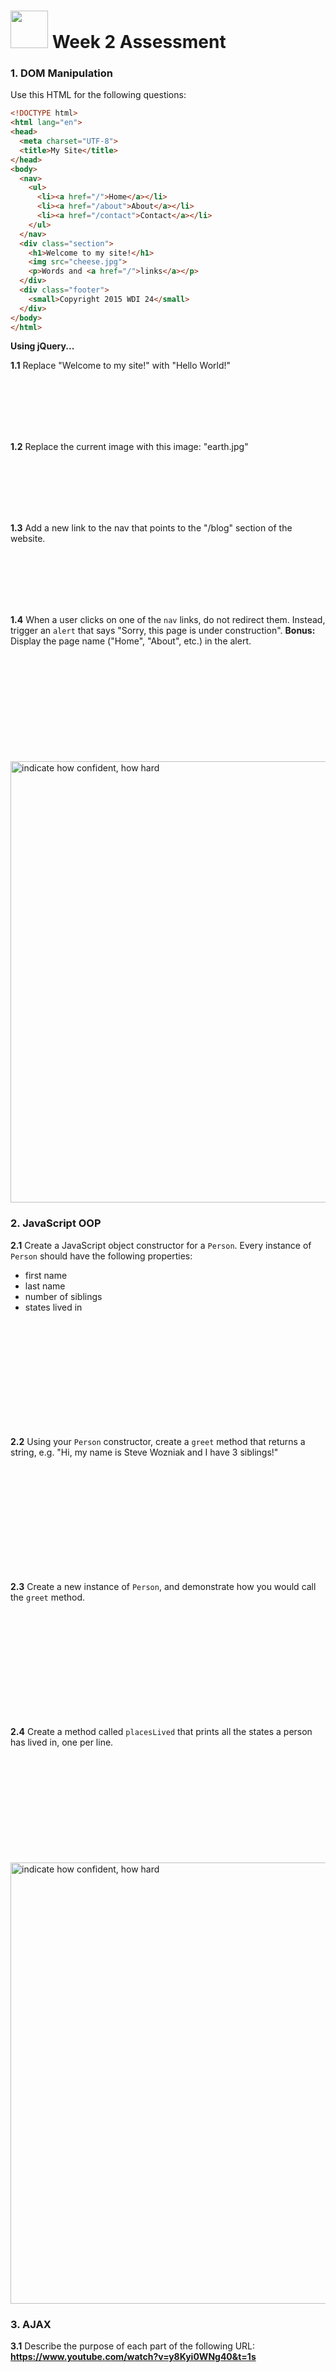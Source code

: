 # <img src="https://cloud.githubusercontent.com/assets/7833470/10899314/63829980-8188-11e5-8cdd-4ded5bcb6e36.png" height="60"> Week 2 Assessment

### 1. DOM Manipulation

Use this HTML for the following questions:

```html
<!DOCTYPE html>
<html lang="en">
<head>
  <meta charset="UTF-8">
  <title>My Site</title>
</head>
<body>
  <nav>
    <ul>
      <li><a href="/">Home</a></li>
      <li><a href="/about">About</a></li>
      <li><a href="/contact">Contact</a></li>
    </ul>
  </nav>
  <div class="section">
    <h1>Welcome to my site!</h1>
    <img src="cheese.jpg">
    <p>Words and <a href="/">links</a></p>
  </div>
  <div class="footer">
    <small>Copyright 2015 WDI 24</small>
  </div>
</body>
</html>
```

**Using jQuery...**

**1.1** Replace "Welcome to my site!" with "Hello World!"

  <br>
  <br>
  <br>
  <br>
  <br>

**1.2** Replace the current image with this image: "earth.jpg"

  <br>
  <br>
  <br>
  <br>
  <br>

**1.3** Add a new link to the nav that points to the "/blog" section of the website.

  <br>
  <br>
  <br>
  <br>
  <br>

**1.4** When a user clicks on one of the `nav` links, do not redirect them. Instead, trigger an `alert` that says "Sorry, this page is under construction". **Bonus:** Display the page name ("Home", "About", etc.) in the alert.

  <br>
  <br>
  <br>
  <br>
  <br>
  <br>
  <br>
  <br>
  <br>
  <br>

<img width="706" alt="indicate how confident, how hard" src="https://cloud.githubusercontent.com/assets/1489337/13724610/3d76ecd6-e840-11e5-83b9-4db361a2bd53.png">


### 2. JavaScript OOP

**2.1** Create a JavaScript object constructor for a `Person`. Every instance of `Person` should have the following properties:
  * first name
  * last name
  * number of siblings
  * states lived in

  <br>
  <br>
  <br>
  <br>
  <br>
  <br>
  <br>
  <br>
  <br>
  <br>

**2.2** Using your `Person` constructor, create a `greet` method that returns a string, e.g. "Hi, my name is Steve Wozniak and I have 3 siblings!"

  <br>
  <br>
  <br>
  <br>
  <br>
  <br>
  <br>
  <br>
  <br>
  <br>

**2.3** Create a new instance of `Person`, and demonstrate how you would call the `greet` method.

  <br>
  <br>
  <br>
  <br>
  <br>
  <br>
  <br>
  <br>
  <br>
  <br>

**2.4** Create a method called `placesLived` that prints all the states a person has lived in, one per line.

  <br>
  <br>
  <br>
  <br>
  <br>
  <br>
  <br>
  <br>
  <br>
  <br>

<img width="706" alt="indicate how confident, how hard" src="https://cloud.githubusercontent.com/assets/1489337/13724610/3d76ecd6-e840-11e5-83b9-4db361a2bd53.png">


### 3. AJAX

**3.1** Describe the purpose of each part of the following URL:
  <br>
  **https://www.youtube.com/watch?v=y8Kyi0WNg40&t=1s**

  <br>
  <br>
  <br>
  <br>
  <br>
  <br>
  <br>

**3.2** Juggler Supply Co. has an api with the following documentation:

**API Endpoint:** http://jugglersupply.co

**Search:** Returns all matching juggling supply products.
  * Path: `/api/supplies/search`
  * Parameters:
    * `q` - search query term or phrase.
    * `limit` - (optional) number of results to return. Default 10.
    * `offset` - (optional) results offset. Default 0.
    * `danger` - (optional) limit results to supplies with this danger level (`safe`, `medium`, `superdanger`).
  * Example response:
    ```js
    { "data": [
      { "name": "Simple Balls", "danger": "medium"},
      { "name": "Deceptively Simple Balls", "danger": "superdanger"}
    ] }
    ```

**Random:** Returns a random juggling supply product.
  * Path: `/api/supplies/random`
  * Example response:
    ```js
    { "data": { "name": "Bunnies", "danger": "medium" } }
    ```

**Top:** Returns the most popular juggling supply products.
  * Path: `/api/supplies/top`
  * Parameters:
    * `limit` - (optional) number of results to return. Default 2.
    * `danger` - (optional) limit results to supplies with this danger level (`safe`, `medium`, or `superdanger`)
  * Example response:
    ```js
    { "data": [
      { "name": "Frank’s Flaming Knives", "danger": "superdanger" },
      { "name": "Hilda’s Hackeysacks", "danger": "safe" }
    ]}
    ```

Give a jQuery code example of how a front-end developer would request the top 5 juggling supply products. **Bonus:** Use the response data to render a list of product names to the body of the page.

<br>
<br>
<br>
<br>
<br>
<br>
<br>
<br>
<br>
<br>

<img width="706" alt="indicate how confident, how hard" src="https://cloud.githubusercontent.com/assets/1489337/13724610/3d76ecd6-e840-11e5-83b9-4db361a2bd53.png">
